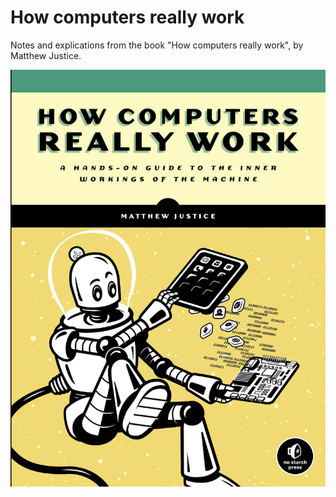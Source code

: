 # How computers really work
Notes and explications from the book "How computers really work", by Matthew Justice. 

![bookscover](./assets/bookscover.png)
